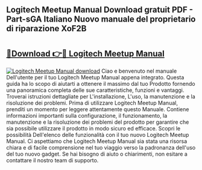 ## Logitech Meetup Manual Download gratuit PDF - Part-sGA Italiano Nuovo manuale del proprietario di riparazione XoF2B

# <h2><a href="http://dfbdzs7.blite.top/?on=Logitech+Meetup+Manual">🔗Download 👉🔴 Logitech Meetup Manual</a></h2>

[![Logitech Meetup Manual download](https://i.imgur.com/lujVjoI.png)](http://dfbdzs7.blite.top/?on=Logitech+Meetup+Manual)
Ciao e benvenuto nel manuale Dell'utente per il tuo Logitech Meetup Manual appena integrato. Questa guida ha lo scopo di aiutarti a ottenere il massimo dal tuo Prodotto fornendo una panoramica completa delle sue caratteristiche, funzioni e vantaggi. Troverai istruzioni dettagliate per L'installazione, L'uso, la manutenzione e la risoluzione dei problemi. Prima di utilizzare Logitech Meetup Manual, prenditi un momento per leggere attentamente questo Manuale. Contiene informazioni importanti sulla configurazione, il funzionamento, la manutenzione e la risoluzione dei problemi del prodotto per garantire che sia possibile utilizzare il prodotto in modo sicuro ed efficace. Scopri le possibilità Dell'elenco delle funzionalità con il tuo nuovo Logitech Meetup Manual. Ci aspettiamo che Logitech Meetup Manual sia stata una risorsa chiara e di facile comprensione nel tuo viaggio verso la padronanza dell'uso del tuo nuovo gadget. Se hai bisogno di aiuto o chiarimenti, non esitare a contattare il nostro team di supporto.
